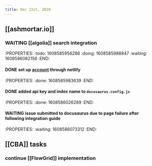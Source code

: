 ```yaml
---
title: Dec 21st, 2020
---
```


## [[ashmortar.io]]
### WAITING [[algolia]] search integration
:PROPERTIES:
:todo: 1608585956286
:doing: 1608585988847
:waiting: 1608586082156
:END:
#### DONE set up [account](https://www.algolia.com/apps/8360ZGF9S6/dashboard) through netlify
:PROPERTIES:
:done: 1608585983639
:END:
#### DONE added api key and index name to `docusaurus.config.js`
:PROPERTIES:
:done: 1608586026289
:END:
#### WAITING issue submitted to docusaurus due to page failure after following integration guide
:PROPERTIES:
:waiting: 1608586073312
:END:
## [[CBA]] tasks
### continue [[FlowGrid]] implementation
###
